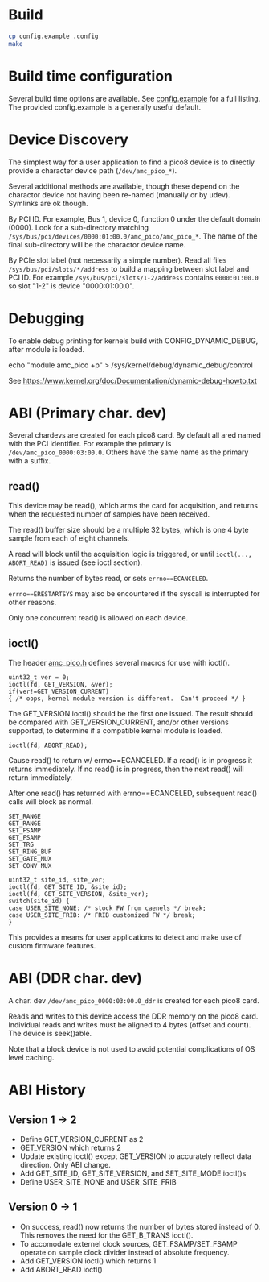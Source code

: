 Build
=====

```sh
cp config.example .config
make
```

Build time configuration
========================

Several build time options are available.
See [config.example](config.example) for a full listing.
The provided config.example is a generally useful default.

Device Discovery
================

The simplest way for a user application to find a pico8 device
is to directly provide a character device path (```/dev/amc_pico_*```).

Several additional methods are available, though these depend on the
charactor device not having been re-named (manually or by udev).
Symlinks are ok though.

By PCI ID.  For example,  Bus 1, device 0, function 0 under the default domain (0000).
Look for a sub-directory matching ```/sys/bus/pci/devices/0000:01:00.0/amc_pico/amc_pico_*```.
The name of the final sub-directory will be the charactor device name.

By PCIe slot label (not necessarily a simple number).
Read all files ```/sys/bus/pci/slots/*/address``` to build a mapping between slot label
and PCI ID.
For example ```/sys/bus/pci/slots/1-2/address``` contains ```0000:01:00.0```
so slot "1-2" is device "0000:01:00.0".

Debugging
=========

To enable debug printing for kernels build with CONFIG_DYNAMIC_DEBUG,
after module is loaded.

echo "module amc_pico +p" > /sys/kernel/debug/dynamic_debug/control

See https://www.kernel.org/doc/Documentation/dynamic-debug-howto.txt

ABI (Primary char. dev)
=======================

Several chardevs are created for each pico8 card.
By default all ared named with the PCI identifier.
For example the primary is ```/dev/amc_pico_0000:03:00.0```.
Others have the same name as the primary with a suffix.

read()
------

This device may be read(), which arms the card
for acquisition, and returns when the requested number
of samples have been received.

The read() buffer size should be a multiple 32 bytes,
which is one 4 byte sample from each of eight channels.

A read will block until the acquisition logic is triggered,
or until ```ioctl(..., ABORT_READ)``` is issued (see ioctl section).

Returns the number of bytes read, or sets ```errno==ECANCELED```.

```errno==ERESTARTSYS``` may also be encountered if the syscall is
interrupted for other reasons.

Only one concurrent read() is allowed on each device.

ioctl()
-------

The header [amc_pico.h](amc_pico.h) defines several
macros for use with ioctl().

```
uint32_t ver = 0;
ioctl(fd, GET_VERSION, &ver);
if(ver!=GET_VERSION_CURRENT)
{ /* oops, kernel module version is different.  Can't proceed */ }
```

The GET_VERSION ioctl() should be the first one issued.
The result should be compared with GET_VERSION_CURRENT,
and/or other versions supported,
to determine if a compatible kernel module is loaded.

```
ioctl(fd, ABORT_READ);
```

Cause read() to return w/ errno==ECANCELED.
If a read() is in progress it returns immediately.
If no read() is in progress, then the next read() will return immediately.

After one read() has returned with errno==ECANCELED, subsequent read() calls
will block as normal.


```
SET_RANGE
GET_RANGE
SET_FSAMP
GET_FSAMP
SET_TRG
SET_RING_BUF
SET_GATE_MUX
SET_CONV_MUX
```

```
uint32_t site_id, site_ver;
ioctl(fd, GET_SITE_ID, &site_id);
ioctl(fd, GET_SITE_VERSION, &site_ver);
switch(site_id) {
case USER_SITE_NONE: /* stock FW from caenels */ break;
case USER_SITE_FRIB: /* FRIB customized FW */ break;
}
```

This provides a means for user applications
to detect and make use of custom firmware features.

ABI (DDR char. dev)
=======================

A char. dev ```/dev/amc_pico_0000:03:00.0_ddr```
is created for each pico8 card.

Reads and writes to this device access the DDR memory on the pico8 card.
Individual reads and writes must be aligned to 4 bytes (offset and count).
The device is seek()able.

Note that a block device is not used to avoid potential complications of
OS level caching.

ABI History
===========

Version 1 -> 2
--------------

* Define GET_VERSION_CURRENT as 2
* GET_VERSION which returns 2
* Update existing ioctl() except GET_VERSION to accurately reflect data direction.  Only ABI change.
* Add GET_SITE_ID, GET_SITE_VERSION, and SET_SITE_MODE ioctl()s
* Define USER_SITE_NONE and USER_SITE_FRIB

Version 0 -> 1
--------------

* On success, read() now returns the number of bytes stored instead of 0.  This removes the need for the GET_B_TRANS ioctl().
* To accomodate externel clock sources, GET_FSAMP/SET_FSAMP operate on sample clock divider instead of absolute frequency.
* Add GET_VERSION ioctl() which returns 1
* Add ABORT_READ ioctl()
